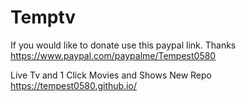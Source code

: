 # Temptv

If you would like to donate use this paypal link. Thanks
https://www.paypal.com/paypalme/Tempest0580

Live Tv and 1 Click Movies and Shows
New Repo https://tempest0580.github.io/
